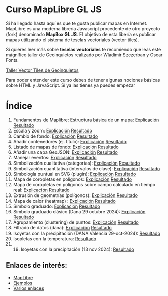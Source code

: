 # Curso MapLibre GL JS

Si ha llegado hasta aquí es que te gusta publicar mapas en Internet. MapLibre es una moderna librería Javascript procedente de otro proyecto  (fork) denominado **MapBox GL JS**. El objetivo de esta libería es publicar mapas utilizando el sistema de teselas vectoriales (vector tiles). 

Si quieres leer más sobre **teselas vectoriales** te recomiendo que leas este mágnífico taller de Geoinquietos realizado por  Wladimir Szczerban y  Oscar Fonts.

[Taller Vector Tiles de Geoinquietos](https://geoinquiets.github.io/taller-vt/)

Para poder entender este curso debes de tener algunas nociones básicas sobre HTML y JavaScript. Sí ya las tienes ya puedes empezar

# Índice

1. Fundamentos de Maplibre: Estructura básica de un mapa: [Explicación](https://github.com/josemamira/curso_maplibre/blob/main/src/1.md) [Resultado](https://josemamira.github.io/curso_maplibre/src/1.html)
2. Escala y zoom: [Explicación](https://github.com/josemamira/curso_maplibre/blob/main/src/2.md) [Resultado](https://josemamira.github.io/curso_maplibre/src/2.html)
3. Cambio de fondo: [Explicación](https://github.com/josemamira/curso_maplibre/blob/main/src/3.md) [Resultado](https://josemamira.github.io/curso_maplibre/src/3.html)
4. Añadir contenedores (ej. título): [Explicación](https://github.com/josemamira/curso_maplibre/blob/main/src/4.md) [Resultado](https://josemamira.github.io/curso_maplibre/src/4.html)
5. Listado de mapas de fondo: [Explicación](https://github.com/josemamira/curso_maplibre/blob/main/src/5.md) [Resultado](https://josemamira.github.io/curso_maplibre/src/5.html)
6. Añadir una capa GeoJSON: [Explicación](src/6.md) [Resultado](https://josemamira.github.io/curso_maplibre/src/6.html)
7. Manejar eventos: [Explicación](src/7.md) [Resultado](https://josemamira.github.io/curso_maplibre/src/7.html)
8. Simbolización cualitativa (categorías): [Explicación](src/8.md) [Resultado](https://josemamira.github.io/curso_maplibre/src/8.html)
9. Simbolización cuantitativa (intervalos de clase): [Explicación](src/9.md) [Resultado](https://josemamira.github.io/curso_maplibre/src/9.html)
10. Simbología puntual en SVG (plugin): [Explicación](src/10.md) [Resultado](https://josemamira.github.io/curso_maplibre/src/10.html)
11. Mapa de coropletas en polígonos: [Explicación](src/11.md) [Resultado](https://josemamira.github.io/curso_maplibre/src/11.html)
12. Mapa de coropletas en polígonos sobre campo calculado en tiempo real: [Explicación](src/12.md) [Resultado](https://josemamira.github.io/curso_maplibre/src/12.html)
13. Extrusión de geometrías (polígonos): [Explicación](src/13.md) [Resultado](https://josemamira.github.io/curso_maplibre/src/13.html)
14. Mapa de calor (heatmap) : [Explicación](src/14.md) [Resultado](https://josemamira.github.io/curso_maplibre/src/14.html)
15. Símbolo graduado: [Explicación](src/15.md) [Resultado](https://josemamira.github.io/curso_maplibre/src/15.html)
16. Símbolo graduado clásico (Dana 29 octubre 2024): [Explicación](https://github.com/josemamira/curso_maplibre/blob/main/src/16.md) [Resultado](https://josemamira.github.io/curso_maplibre/src/16.html)
17. Agrupamiento (clustering) de puntos: [Explicación](https://github.com/josemamira/curso_maplibre/blob/main/src/17.md) [Resultado](https://josemamira.github.io/curso_maplibre/src/17.html)
18. Filtrado de datos (dana): [Explicación](https://github.com/josemamira/curso_maplibre/blob/main/src/18.md) [Resultado](https://josemamira.github.io/curso_maplibre/src/18.html)
19. Isoyetas con la precipitación (DANA Valencia 29-oct-2024): [Resultado](https://josemamira.github.io/curso_maplibre/src/isoband.html)
20. Isopletas con la temperatura: [Resultado](https://josemamira.github.io/curso_maplibre/src/isobandt.html)
21. 19. Isoyetas con la precipitación (13 nov 2024): [Resultado](https://josemamira.github.io/curso_maplibre/src/isobandp.html)

## Enlaces de interés:

- [MapLibre](https://maplibre.org/)
- [Ejemplos](https://codesandbox.io/examples/package/maplibre-gl)
- [Varios enlaces](https://github.com/maplibre/awesome-maplibre)

